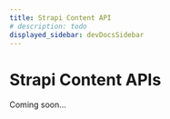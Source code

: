 ```yaml
---
title: Strapi Content API
# description: todo
displayed_sidebar: devDocsSidebar
---
```


# Strapi Content APIs

Coming soon…
